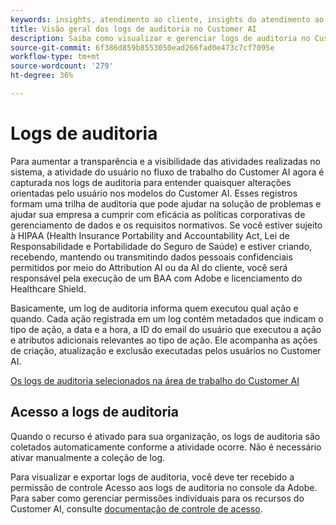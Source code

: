 ```yaml
---
keywords: insights, atendimento ao cliente, insights do atendimento ao cliente, serviço de consulta da CAI, consultas do atendimento ao cliente, pontuações do atendimento ao cliente
title: Visão geral dos logs de auditoria no Customer AI
description: Saiba como visualizar e gerenciar logs de auditoria no Customer AI.
source-git-commit: 6f386d859b8553050ead266fad0e473c7cf7095e
workflow-type: tm+mt
source-wordcount: '279'
ht-degree: 36%

---
```


# Logs de auditoria

Para aumentar a transparência e a visibilidade das atividades realizadas no sistema, a atividade do usuário no fluxo de trabalho do Customer AI agora é capturada nos logs de auditoria para entender quaisquer alterações orientadas pelo usuário nos modelos do Customer AI. Esses registros formam uma trilha de auditoria que pode ajudar na solução de problemas e ajudar sua empresa a cumprir com eficácia as políticas corporativas de gerenciamento de dados e os requisitos normativos.  Se você estiver sujeito à HIPAA (Health Insurance Portability and Accountability Act, Lei de Responsabilidade e Portabilidade do Seguro de Saúde) e estiver criando, recebendo, mantendo ou transmitindo dados pessoais confidenciais permitidos por meio do Attribution AI ou da AI do cliente, você será responsável pela execução de um BAA com Adobe e licenciamento do Healthcare Shield.

Basicamente, um log de auditoria informa quem executou qual ação e quando. Cada ação registrada em um log contém metadados que indicam o tipo de ação, a data e a hora, a ID do email do usuário que executou a ação e atributos adicionais relevantes ao tipo de ação. Ele acompanha as ações de criação, atualização e exclusão executadas pelos usuários no Customer AI.

[Os logs de auditoria selecionados na área de trabalho do Customer AI](../../customer-ai/images/data-governance/audit-logs-cai.png)

## Acesso a logs de auditoria

Quando o recurso é ativado para sua organização, os logs de auditoria são coletados automaticamente conforme a atividade ocorre. Não é necessário ativar manualmente a coleção de log.

Para visualizar e exportar logs de auditoria, você deve ter recebido a permissão de controle Acesso aos logs de auditoria no console da Adobe. Para saber como gerenciar permissões individuais para os recursos do Customer AI, consulte [documentação de controle de acesso](../cai-data-governance/access-controls.md).